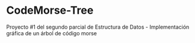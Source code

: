 # CodeMorse-Tree
Proyecto #1 del segundo parcial de Estructura de Datos - Implementación gráfica de un árbol de código morse
